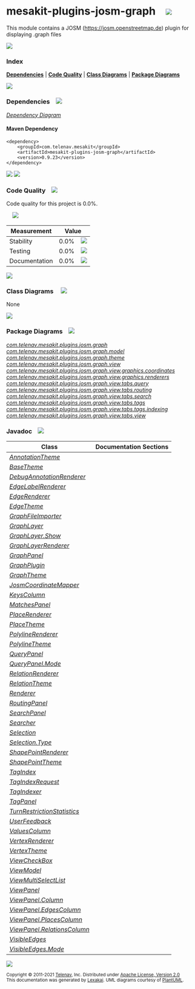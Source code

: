 [//]: # (start-user-text)



[//]: # (end-user-text)

# mesakit-plugins-josm-graph &nbsp;&nbsp; <img src="https://telenav.github.io/telenav-assets/images/icons/puzzle-32.png" srcset="https://telenav.github.io/telenav-assets/images/icons/puzzle-32-2x.png 2x"/>

This module contains a JOSM (https://josm.openstreetmap.de) plugin for displaying .graph files

<img src="https://telenav.github.io/telenav-assets/images/separators/horizontal-line-512.png" srcset="https://telenav.github.io/telenav-assets/images/separators/horizontal-line-512-2x.png 2x"/>

### Index



[**Dependencies**](#dependencies) | [**Code Quality**](#code-quality) | [**Class Diagrams**](#class-diagrams) | [**Package Diagrams**](#package-diagrams)

<img src="https://telenav.github.io/telenav-assets/images/separators/horizontal-line-512.png" srcset="https://telenav.github.io/telenav-assets/images/separators/horizontal-line-512-2x.png 2x"/>

### Dependencies <a name="dependencies"></a> &nbsp;&nbsp; <img src="https://telenav.github.io/telenav-assets/images/icons/dependencies-32.png" srcset="https://telenav.github.io/telenav-assets/images/icons/dependencies-32-2x.png 2x"/>

[*Dependency Diagram*](https://www.mesakit.org/0.9.23/lexakai/mesakit-extensions/mesakit-plugins/josm/graph/documentation/diagrams/dependencies.svg)

#### Maven Dependency

    <dependency>
        <groupId>com.telenav.mesakit</groupId>
        <artifactId>mesakit-plugins-josm-graph</artifactId>
        <version>0.9.23</version>
    </dependency>

<img src="https://telenav.github.io/telenav-assets/images/separators/horizontal-line-128.png" srcset="https://telenav.github.io/telenav-assets/images/separators/horizontal-line-128-2x.png 2x"/>

[//]: # (start-user-text)



[//]: # (end-user-text)

<img src="https://telenav.github.io/telenav-assets/images/separators/horizontal-line-128.png" srcset="https://telenav.github.io/telenav-assets/images/separators/horizontal-line-128-2x.png 2x"/>

### Code Quality <a name="code-quality"></a> &nbsp;&nbsp; <img src="https://telenav.github.io/telenav-assets/images/icons/ruler-32.png" srcset="https://telenav.github.io/telenav-assets/images/icons/ruler-32-2x.png 2x"/>

Code quality for this project is 0.0%.  
  
&nbsp; &nbsp; <img src="https://telenav.github.io/telenav-assets/images/meters/meter-0-96.png" srcset="https://telenav.github.io/telenav-assets/images/meters/meter-0-96-2x.png 2x"/>

| Measurement   | Value                    |
|---------------|--------------------------|
| Stability     | 0.0%&nbsp; &nbsp; <img src="https://telenav.github.io/telenav-assets/images/meters/meter-0-96.png" srcset="https://telenav.github.io/telenav-assets/images/meters/meter-0-96-2x.png 2x"/>     |
| Testing       | 0.0%&nbsp; &nbsp; <img src="https://telenav.github.io/telenav-assets/images/meters/meter-0-96.png" srcset="https://telenav.github.io/telenav-assets/images/meters/meter-0-96-2x.png 2x"/>       |
| Documentation | 0.0%&nbsp; &nbsp; <img src="https://telenav.github.io/telenav-assets/images/meters/meter-0-96.png" srcset="https://telenav.github.io/telenav-assets/images/meters/meter-0-96-2x.png 2x"/> |

<img src="https://telenav.github.io/telenav-assets/images/separators/horizontal-line-128.png" srcset="https://telenav.github.io/telenav-assets/images/separators/horizontal-line-128-2x.png 2x"/>

### Class Diagrams <a name="class-diagrams"></a> &nbsp; &nbsp; <img src="https://telenav.github.io/telenav-assets/images/icons/diagram-40.png" srcset="https://telenav.github.io/telenav-assets/images/icons/diagram-40-2x.png 2x"/>

None

<img src="https://telenav.github.io/telenav-assets/images/separators/horizontal-line-128.png" srcset="https://telenav.github.io/telenav-assets/images/separators/horizontal-line-128-2x.png 2x"/>

### Package Diagrams <a name="package-diagrams"></a> &nbsp;&nbsp; <img src="https://telenav.github.io/telenav-assets/images/icons/box-24.png" srcset="https://telenav.github.io/telenav-assets/images/icons/box-24-2x.png 2x"/>

[*com.telenav.mesakit.plugins.josm.graph*](https://www.mesakit.org/0.9.23/lexakai/mesakit-extensions/mesakit-plugins/josm/graph/documentation/diagrams/com.telenav.mesakit.plugins.josm.graph.svg)  
[*com.telenav.mesakit.plugins.josm.graph.model*](https://www.mesakit.org/0.9.23/lexakai/mesakit-extensions/mesakit-plugins/josm/graph/documentation/diagrams/com.telenav.mesakit.plugins.josm.graph.model.svg)  
[*com.telenav.mesakit.plugins.josm.graph.theme*](https://www.mesakit.org/0.9.23/lexakai/mesakit-extensions/mesakit-plugins/josm/graph/documentation/diagrams/com.telenav.mesakit.plugins.josm.graph.theme.svg)  
[*com.telenav.mesakit.plugins.josm.graph.view*](https://www.mesakit.org/0.9.23/lexakai/mesakit-extensions/mesakit-plugins/josm/graph/documentation/diagrams/com.telenav.mesakit.plugins.josm.graph.view.svg)  
[*com.telenav.mesakit.plugins.josm.graph.view.graphics.coordinates*](https://www.mesakit.org/0.9.23/lexakai/mesakit-extensions/mesakit-plugins/josm/graph/documentation/diagrams/com.telenav.mesakit.plugins.josm.graph.view.graphics.coordinates.svg)  
[*com.telenav.mesakit.plugins.josm.graph.view.graphics.renderers*](https://www.mesakit.org/0.9.23/lexakai/mesakit-extensions/mesakit-plugins/josm/graph/documentation/diagrams/com.telenav.mesakit.plugins.josm.graph.view.graphics.renderers.svg)  
[*com.telenav.mesakit.plugins.josm.graph.view.tabs.query*](https://www.mesakit.org/0.9.23/lexakai/mesakit-extensions/mesakit-plugins/josm/graph/documentation/diagrams/com.telenav.mesakit.plugins.josm.graph.view.tabs.query.svg)  
[*com.telenav.mesakit.plugins.josm.graph.view.tabs.routing*](https://www.mesakit.org/0.9.23/lexakai/mesakit-extensions/mesakit-plugins/josm/graph/documentation/diagrams/com.telenav.mesakit.plugins.josm.graph.view.tabs.routing.svg)  
[*com.telenav.mesakit.plugins.josm.graph.view.tabs.search*](https://www.mesakit.org/0.9.23/lexakai/mesakit-extensions/mesakit-plugins/josm/graph/documentation/diagrams/com.telenav.mesakit.plugins.josm.graph.view.tabs.search.svg)  
[*com.telenav.mesakit.plugins.josm.graph.view.tabs.tags*](https://www.mesakit.org/0.9.23/lexakai/mesakit-extensions/mesakit-plugins/josm/graph/documentation/diagrams/com.telenav.mesakit.plugins.josm.graph.view.tabs.tags.svg)  
[*com.telenav.mesakit.plugins.josm.graph.view.tabs.tags.indexing*](https://www.mesakit.org/0.9.23/lexakai/mesakit-extensions/mesakit-plugins/josm/graph/documentation/diagrams/com.telenav.mesakit.plugins.josm.graph.view.tabs.tags.indexing.svg)  
[*com.telenav.mesakit.plugins.josm.graph.view.tabs.view*](https://www.mesakit.org/0.9.23/lexakai/mesakit-extensions/mesakit-plugins/josm/graph/documentation/diagrams/com.telenav.mesakit.plugins.josm.graph.view.tabs.view.svg)

### Javadoc <a name="code-quality"></a> &nbsp;&nbsp; <img src="https://telenav.github.io/telenav-assets/images/icons/books-24.png" srcset="https://telenav.github.io/telenav-assets/images/icons/books-24-2x.png 2x"/>

| Class | Documentation Sections  |
|-------|-------------------------|
| [*AnnotationTheme*](https://www.mesakit.org/0.9.23/javadoc/mesakit-extensions/mesakit-plugins-josm-graph/com/telenav/mesakit/plugins/josm/graph/theme/AnnotationTheme.html) |  |  
| [*BaseTheme*](https://www.mesakit.org/0.9.23/javadoc/mesakit-extensions/mesakit-plugins-josm-graph/com/telenav/mesakit/plugins/josm/graph/theme/BaseTheme.html) |  |  
| [*DebugAnnotationRenderer*](https://www.mesakit.org/0.9.23/javadoc/mesakit-extensions/mesakit-plugins-josm-graph/com/telenav/mesakit/plugins/josm/graph/view/graphics/renderers/DebugAnnotationRenderer.html) |  |  
| [*EdgeLabelRenderer*](https://www.mesakit.org/0.9.23/javadoc/mesakit-extensions/mesakit-plugins-josm-graph/com/telenav/mesakit/plugins/josm/graph/view/graphics/renderers/EdgeLabelRenderer.html) |  |  
| [*EdgeRenderer*](https://www.mesakit.org/0.9.23/javadoc/mesakit-extensions/mesakit-plugins-josm-graph/com/telenav/mesakit/plugins/josm/graph/view/graphics/renderers/EdgeRenderer.html) |  |  
| [*EdgeTheme*](https://www.mesakit.org/0.9.23/javadoc/mesakit-extensions/mesakit-plugins-josm-graph/com/telenav/mesakit/plugins/josm/graph/theme/EdgeTheme.html) |  |  
| [*GraphFileImporter*](https://www.mesakit.org/0.9.23/javadoc/mesakit-extensions/mesakit-plugins-josm-graph/com/telenav/mesakit/plugins/josm/graph/GraphFileImporter.html) |  |  
| [*GraphLayer*](https://www.mesakit.org/0.9.23/javadoc/mesakit-extensions/mesakit-plugins-josm-graph/com/telenav/mesakit/plugins/josm/graph/view/GraphLayer.html) |  |  
| [*GraphLayer.Show*](https://www.mesakit.org/0.9.23/javadoc/mesakit-extensions/mesakit-plugins-josm-graph/com/telenav/mesakit/plugins/josm/graph/view/GraphLayer.Show.html) |  |  
| [*GraphLayerRenderer*](https://www.mesakit.org/0.9.23/javadoc/mesakit-extensions/mesakit-plugins-josm-graph/com/telenav/mesakit/plugins/josm/graph/view/GraphLayerRenderer.html) |  |  
| [*GraphPanel*](https://www.mesakit.org/0.9.23/javadoc/mesakit-extensions/mesakit-plugins-josm-graph/com/telenav/mesakit/plugins/josm/graph/view/GraphPanel.html) |  |  
| [*GraphPlugin*](https://www.mesakit.org/0.9.23/javadoc/mesakit-extensions/mesakit-plugins-josm-graph/com/telenav/mesakit/plugins/josm/graph/GraphPlugin.html) |  |  
| [*GraphTheme*](https://www.mesakit.org/0.9.23/javadoc/mesakit-extensions/mesakit-plugins-josm-graph/com/telenav/mesakit/plugins/josm/graph/theme/GraphTheme.html) |  |  
| [*JosmCoordinateMapper*](https://www.mesakit.org/0.9.23/javadoc/mesakit-extensions/mesakit-plugins-josm-graph/com/telenav/mesakit/plugins/josm/graph/view/graphics/coordinates/JosmCoordinateMapper.html) |  |  
| [*KeysColumn*](https://www.mesakit.org/0.9.23/javadoc/mesakit-extensions/mesakit-plugins-josm-graph/com/telenav/mesakit/plugins/josm/graph/view/tabs/tags/KeysColumn.html) |  |  
| [*MatchesPanel*](https://www.mesakit.org/0.9.23/javadoc/mesakit-extensions/mesakit-plugins-josm-graph/com/telenav/mesakit/plugins/josm/graph/view/tabs/query/MatchesPanel.html) |  |  
| [*PlaceRenderer*](https://www.mesakit.org/0.9.23/javadoc/mesakit-extensions/mesakit-plugins-josm-graph/com/telenav/mesakit/plugins/josm/graph/view/graphics/renderers/PlaceRenderer.html) |  |  
| [*PlaceTheme*](https://www.mesakit.org/0.9.23/javadoc/mesakit-extensions/mesakit-plugins-josm-graph/com/telenav/mesakit/plugins/josm/graph/theme/PlaceTheme.html) |  |  
| [*PolylineRenderer*](https://www.mesakit.org/0.9.23/javadoc/mesakit-extensions/mesakit-plugins-josm-graph/com/telenav/mesakit/plugins/josm/graph/view/graphics/renderers/PolylineRenderer.html) |  |  
| [*PolylineTheme*](https://www.mesakit.org/0.9.23/javadoc/mesakit-extensions/mesakit-plugins-josm-graph/com/telenav/mesakit/plugins/josm/graph/theme/PolylineTheme.html) |  |  
| [*QueryPanel*](https://www.mesakit.org/0.9.23/javadoc/mesakit-extensions/mesakit-plugins-josm-graph/com/telenav/mesakit/plugins/josm/graph/view/tabs/query/QueryPanel.html) |  |  
| [*QueryPanel.Mode*](https://www.mesakit.org/0.9.23/javadoc/mesakit-extensions/mesakit-plugins-josm-graph/com/telenav/mesakit/plugins/josm/graph/view/tabs/query/QueryPanel.Mode.html) |  |  
| [*RelationRenderer*](https://www.mesakit.org/0.9.23/javadoc/mesakit-extensions/mesakit-plugins-josm-graph/com/telenav/mesakit/plugins/josm/graph/view/graphics/renderers/RelationRenderer.html) |  |  
| [*RelationTheme*](https://www.mesakit.org/0.9.23/javadoc/mesakit-extensions/mesakit-plugins-josm-graph/com/telenav/mesakit/plugins/josm/graph/theme/RelationTheme.html) |  |  
| [*Renderer*](https://www.mesakit.org/0.9.23/javadoc/mesakit-extensions/mesakit-plugins-josm-graph/com/telenav/mesakit/plugins/josm/graph/view/graphics/renderers/Renderer.html) |  |  
| [*RoutingPanel*](https://www.mesakit.org/0.9.23/javadoc/mesakit-extensions/mesakit-plugins-josm-graph/com/telenav/mesakit/plugins/josm/graph/view/tabs/routing/RoutingPanel.html) |  |  
| [*SearchPanel*](https://www.mesakit.org/0.9.23/javadoc/mesakit-extensions/mesakit-plugins-josm-graph/com/telenav/mesakit/plugins/josm/graph/view/tabs/search/SearchPanel.html) |  |  
| [*Searcher*](https://www.mesakit.org/0.9.23/javadoc/mesakit-extensions/mesakit-plugins-josm-graph/com/telenav/mesakit/plugins/josm/graph/view/tabs/search/Searcher.html) |  |  
| [*Selection*](https://www.mesakit.org/0.9.23/javadoc/mesakit-extensions/mesakit-plugins-josm-graph/com/telenav/mesakit/plugins/josm/graph/model/Selection.html) |  |  
| [*Selection.Type*](https://www.mesakit.org/0.9.23/javadoc/mesakit-extensions/mesakit-plugins-josm-graph/com/telenav/mesakit/plugins/josm/graph/model/Selection.Type.html) |  |  
| [*ShapePointRenderer*](https://www.mesakit.org/0.9.23/javadoc/mesakit-extensions/mesakit-plugins-josm-graph/com/telenav/mesakit/plugins/josm/graph/view/graphics/renderers/ShapePointRenderer.html) |  |  
| [*ShapePointTheme*](https://www.mesakit.org/0.9.23/javadoc/mesakit-extensions/mesakit-plugins-josm-graph/com/telenav/mesakit/plugins/josm/graph/theme/ShapePointTheme.html) |  |  
| [*TagIndex*](https://www.mesakit.org/0.9.23/javadoc/mesakit-extensions/mesakit-plugins-josm-graph/com/telenav/mesakit/plugins/josm/graph/view/tabs/tags/indexing/TagIndex.html) |  |  
| [*TagIndexRequest*](https://www.mesakit.org/0.9.23/javadoc/mesakit-extensions/mesakit-plugins-josm-graph/com/telenav/mesakit/plugins/josm/graph/view/tabs/tags/indexing/TagIndexRequest.html) |  |  
| [*TagIndexer*](https://www.mesakit.org/0.9.23/javadoc/mesakit-extensions/mesakit-plugins-josm-graph/com/telenav/mesakit/plugins/josm/graph/view/tabs/tags/indexing/TagIndexer.html) |  |  
| [*TagPanel*](https://www.mesakit.org/0.9.23/javadoc/mesakit-extensions/mesakit-plugins-josm-graph/com/telenav/mesakit/plugins/josm/graph/view/tabs/tags/TagPanel.html) |  |  
| [*TurnRestrictionStatistics*](https://www.mesakit.org/0.9.23/javadoc/mesakit-extensions/mesakit-plugins-josm-graph/com/telenav/mesakit/plugins/josm/graph/view/tabs/search/TurnRestrictionStatistics.html) |  |  
| [*UserFeedback*](https://www.mesakit.org/0.9.23/javadoc/mesakit-extensions/mesakit-plugins-josm-graph/com/telenav/mesakit/plugins/josm/graph/view/tabs/search/UserFeedback.html) |  |  
| [*ValuesColumn*](https://www.mesakit.org/0.9.23/javadoc/mesakit-extensions/mesakit-plugins-josm-graph/com/telenav/mesakit/plugins/josm/graph/view/tabs/tags/ValuesColumn.html) |  |  
| [*VertexRenderer*](https://www.mesakit.org/0.9.23/javadoc/mesakit-extensions/mesakit-plugins-josm-graph/com/telenav/mesakit/plugins/josm/graph/view/graphics/renderers/VertexRenderer.html) |  |  
| [*VertexTheme*](https://www.mesakit.org/0.9.23/javadoc/mesakit-extensions/mesakit-plugins-josm-graph/com/telenav/mesakit/plugins/josm/graph/theme/VertexTheme.html) |  |  
| [*ViewCheckBox*](https://www.mesakit.org/0.9.23/javadoc/mesakit-extensions/mesakit-plugins-josm-graph/com/telenav/mesakit/plugins/josm/graph/view/tabs/view/ViewCheckBox.html) |  |  
| [*ViewModel*](https://www.mesakit.org/0.9.23/javadoc/mesakit-extensions/mesakit-plugins-josm-graph/com/telenav/mesakit/plugins/josm/graph/model/ViewModel.html) |  |  
| [*ViewMultiSelectList*](https://www.mesakit.org/0.9.23/javadoc/mesakit-extensions/mesakit-plugins-josm-graph/com/telenav/mesakit/plugins/josm/graph/view/tabs/view/ViewMultiSelectList.html) |  |  
| [*ViewPanel*](https://www.mesakit.org/0.9.23/javadoc/mesakit-extensions/mesakit-plugins-josm-graph/com/telenav/mesakit/plugins/josm/graph/view/tabs/view/ViewPanel.html) |  |  
| [*ViewPanel.Column*](https://www.mesakit.org/0.9.23/javadoc/mesakit-extensions/mesakit-plugins-josm-graph/com/telenav/mesakit/plugins/josm/graph/view/tabs/view/ViewPanel.Column.html) |  |  
| [*ViewPanel.EdgesColumn*](https://www.mesakit.org/0.9.23/javadoc/mesakit-extensions/mesakit-plugins-josm-graph/com/telenav/mesakit/plugins/josm/graph/view/tabs/view/ViewPanel.EdgesColumn.html) |  |  
| [*ViewPanel.PlacesColumn*](https://www.mesakit.org/0.9.23/javadoc/mesakit-extensions/mesakit-plugins-josm-graph/com/telenav/mesakit/plugins/josm/graph/view/tabs/view/ViewPanel.PlacesColumn.html) |  |  
| [*ViewPanel.RelationsColumn*](https://www.mesakit.org/0.9.23/javadoc/mesakit-extensions/mesakit-plugins-josm-graph/com/telenav/mesakit/plugins/josm/graph/view/tabs/view/ViewPanel.RelationsColumn.html) |  |  
| [*VisibleEdges*](https://www.mesakit.org/0.9.23/javadoc/mesakit-extensions/mesakit-plugins-josm-graph/com/telenav/mesakit/plugins/josm/graph/model/VisibleEdges.html) |  |  
| [*VisibleEdges.Mode*](https://www.mesakit.org/0.9.23/javadoc/mesakit-extensions/mesakit-plugins-josm-graph/com/telenav/mesakit/plugins/josm/graph/model/VisibleEdges.Mode.html) |  |  

[//]: # (start-user-text)



[//]: # (end-user-text)

<img src="https://telenav.github.io/telenav-assets/images/separators/horizontal-line-512.png" srcset="https://telenav.github.io/telenav-assets/images/separators/horizontal-line-512-2x.png 2x"/>

<sub>Copyright &#169; 2011-2021 [Telenav](https://telenav.com), Inc. Distributed under [Apache License, Version 2.0](LICENSE)</sub>  
<sub>This documentation was generated by [Lexakai](https://lexakai.org). UML diagrams courtesy of [PlantUML](https://plantuml.com).</sub>
